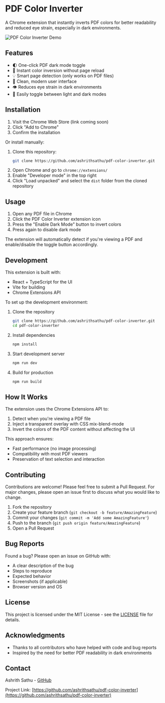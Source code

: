 # PDF Color Inverter

A Chrome extension that instantly inverts PDF colors for better readability and reduced eye strain, especially in dark environments.

![PDF Color Inverter Demo](demo.gif)

## Features

- 🌓 One-click PDF dark mode toggle
- 🚀 Instant color inversion without page reload
- 💡 Smart page detection (only works on PDF files)
- 🎨 Clean, modern user interface
- 👁️ Reduces eye strain in dark environments
- 🔄 Easily toggle between light and dark modes

## Installation

1. Visit the Chrome Web Store (link coming soon)
2. Click "Add to Chrome"
3. Confirm the installation

Or install manually:

1. Clone this repository:
   ```bash
   git clone https://github.com/ashrithsathu/pdf-color-inverter.git
   ```
2. Open Chrome and go to `chrome://extensions/`
3. Enable "Developer mode" in the top right
4. Click "Load unpacked" and select the `dist` folder from the cloned repository

## Usage

1. Open any PDF file in Chrome
2. Click the PDF Color Inverter extension icon
3. Press the "Enable Dark Mode" button to invert colors
4. Press again to disable dark mode

The extension will automatically detect if you're viewing a PDF and enable/disable the toggle button accordingly.

## Development

This extension is built with:
- React + TypeScript for the UI
- Vite for building
- Chrome Extensions API

To set up the development environment:

1. Clone the repository
   ```bash
   git clone https://github.com/ashrithsathu/pdf-color-inverter.git
   cd pdf-color-inverter
   ```

2. Install dependencies
   ```bash
   npm install
   ```

3. Start development server
   ```bash
   npm run dev
   ```

4. Build for production
   ```bash
   npm run build
   ```

## How It Works

The extension uses the Chrome Extensions API to:
1. Detect when you're viewing a PDF file
2. Inject a transparent overlay with CSS mix-blend-mode
3. Invert the colors of the PDF content without affecting the UI

This approach ensures:
- Fast performance (no image processing)
- Compatibility with most PDF viewers
- Preservation of text selection and interaction

## Contributing

Contributions are welcome! Please feel free to submit a Pull Request. For major changes, please open an issue first to discuss what you would like to change.

1. Fork the repository
2. Create your feature branch (`git checkout -b feature/AmazingFeature`)
3. Commit your changes (`git commit -m 'Add some AmazingFeature'`)
4. Push to the branch (`git push origin feature/AmazingFeature`)
5. Open a Pull Request

## Bug Reports

Found a bug? Please open an issue on GitHub with:
- A clear description of the bug
- Steps to reproduce
- Expected behavior
- Screenshots (if applicable)
- Browser version and OS

## License

This project is licensed under the MIT License - see the [LICENSE](LICENSE) file for details.

## Acknowledgments

- Thanks to all contributors who have helped with code and bug reports
- Inspired by the need for better PDF readability in dark environments

## Contact

Ashrith Sathu - [GitHub](https://github.com/ashrithsathu)

Project Link: [https://github.com/ashrithsathu/pdf-color-inverter](https://github.com/ashrithsathu/pdf-color-inverter)
